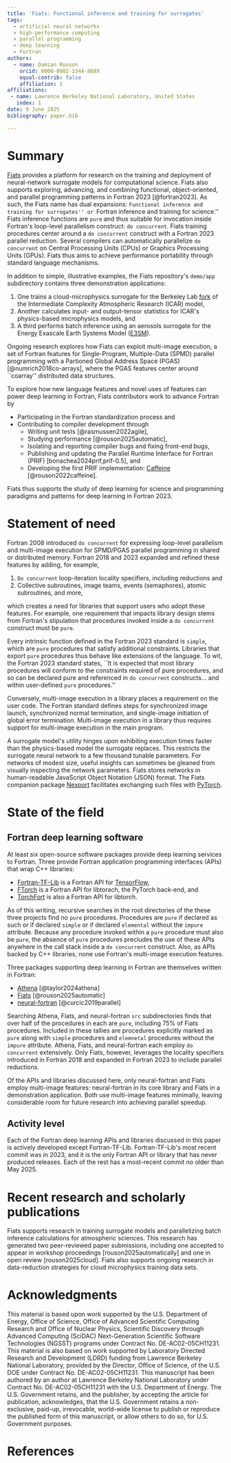 ```yaml
---
title: 'Fiats: Functional inference and training for surrogates'
tags:
  - artificial neural networks
  - high-performance computing
  - parallel programming
  - deep learning
  - Fortran
authors:
  - name: Damian Rouson
    orcid: 0000-0002-2344-868X
    equal-contrib: false
    affiliation: 1
affiliations:
 - name: Lawrence Berkeley National Laboratory, United States
   index: 1
date: 9 June 2025
bibliography: paper.bib

---
```


# Summary
[Fiats](https://go.lbl.gov/fiats) provides a platform for research on the training and deployment of neural-network surrogate models for computational science.
Fiats also supports exploring, advancing, and combining functional, object-oriented, and parallel programming patterns in Fortran 2023 [@fortran2023].
As such, the Fiats name has dual expansions: ``Functional inference and training for surrogates'' or ``Fortran inference and training for science.''
Fiats inference functions are `pure` and thus suitable for invocation inside Fortran's loop-level parallelism construct: `do concurrent`. 
Fiats training procedures center around a `do concurrent` construct with a Fortran 2023 parallel reduction.
Several compilers can automatically parallelize `do concurrent` on Central Processing Units (CPUs) or Graphics Processing Units (GPUs).
Fiats thus aims to achieve performance portability through standard language mechanisms.

In addition to simple, illustrative examples, the Fiats repository's `demo/app` subdirectory contains three demonstration applications:

1. One trains a cloud-microphysics surrogate for the Berkeley Lab [fork](https://go.lbl.gov/icar) of the Intermediate Complexity Atmospheric Research (ICAR) model,
2. Another calculates input- and output-tensor statistics for ICAR's physics-based microphysics models, and
3. A third performs batch inference using an aerosols surrogate for the Energy Exascale Earth Systems Model ([E3SM](https://e3sm.org)).

Ongoing research explores how Fiats can exploit multi-image execution, a set of Fortran features for Single-Program, Multiple-Data (SPMD) parallel programming with a Partioned Global Address Space (PGAS) [@numrich2018co-arrays], where the PGAS features center around ``coarray'' distributed data structures.

To explore how new language features and novel uses of features can power deep learning in Fortran, Fiats contributors work to advance Fortran by

* Participating in the Fortran standardization process and
* Contributing to compiler development through 
  - Writing unit tests [@rasmussen2022agile],
  - Studying performance [@rouson2025automatic],
  - Isolating and reporting compiler bugs and fixing front-end bugs,
  - Publishing and updating the Parallel Runtime Interface for Fortran (PRIF) [bonachea2024prif,prif-0.5], and
  - Developing the first PRIF implementation: [Caffeine](https://go.lbl.gov/caffeine) [@rouson2022caffeine].

Fiats thus supports the study of deep learning for science and programming paradigms and patterns for deep learning in Fortran 2023.

# Statement of need
Fortran 2008 introduced `do concurrent` for expressing loop-level parallelism and multi-image execution for SPMD/PGAS parallel programming in shared or distributed memory.
Fortran 2018 and 2023 expanded and refined these features by adding, for example,

1. `Do concurrent` loop-iteration locality specifiers, including reductions and
2. Collective subroutines, image teams, events (semaphores), atomic subroutines, and more,

which creates a need for libraries that support users who adopt these features.
For example, one requirement that impacts library design stems from Fortran's stipulation that procedures invoked inside a `do concurrent` construct must be `pure`. 

Every intrinsic function defined in the Fortran 2023 standard is `simple`, which are `pure` procedures that satisfy additional constraints.
Libraries that export `pure` procedures thus behave like extensions of the language.
To wit, the Fortran 2023 standard states, ``It is expected that most library procedures will conform to the constraints required of pure procedures, and so can be declared pure and referenced in `do concurrent` constructs... and within user-defined `pure` procedures.''

Conversely, multi-image execution in a library places a requirement on the user code.
The Fortran standard defines steps for synchronized image launch, synchronized normal termination, and single-image initiation of global error termination.
Multi-image execution in a library thus requires support for multi-image execution in the main program.

A surrogate model's utility hinges upon exhibiting execution times faster than the physics-based model the surrogate replaces.
This restricts the surrogate neural network to a few thousand tunable parameters.
For networks of modest size, useful insights can sometimes be gleaned from visually inspecting the network parameters.
Fiats stores networks in human-readable JavaScript Object Notation (JSON) format.
The Fiats companion package [Nexport](https://go.lbl.gov/nexport) facilitates exchanging such files with [PyTorch](https://pytorch.org).
 
# State of the field
## Fortran deep learning software
At least six open-source software packages provide deep learning services to Fortran.
Three provide Fortran application programming interfaces (APIs) that wrap C++ libraries:

* [Fortran-TF-Lib](https://github.com/Cambridge-ICCS/fortran-tf-lib) is a Fortran API for [TensorFlow](https://tensorflow.org),
* [FTorch](https://github.com/Cambridge-ICCS/FTorch) is a Fortran API for libtorach, the PyTorch back-end, and
* [TorchFort](https://github.com/NVIDIA/TorchFort) is also a Fortran API for libtorch.

As of this writing, recursive searches in the root directories of the these three projects find no `pure` procedures.
Procedures are `pure` if declared as such or if declared `simple` or if declared `elemental` without the `impure` attribute.
Because any procedure invoked within a `pure` procedure must also be `pure`, the absence of `pure` procedures precludes the use of these APIs anywhere in the call stack inside a `do concurrent` construct.
Also, as APIs backed by C++ libraries, none use Fortran's multi-image execution features.

Three packages supporting deep learning in Fortran are themselves written in Fortran:

* [Athena](https://github.com/nedtaylor/athena) [@taylor2024athena]
* [Fiats](https://go.lbl.gov/fiats) [@rouson2025automatic]
* [neural-fortran](https://github.com/) [@curcic2019parallel]

Searching Athena, Fiats, and neural-fortran `src` subdirectories finds that over half of the procedures in each are `pure`, including 75\% of Fiats procedures.
Included in these tallies are procedures explicitly marked as `pure` along with `simple` procedures and `elemnetal` procedures without the `impure` attribute.
Athena, Fiats, and neural-fortran each employ `do concurrent` extensively.
Only Fiats, however, leverages the locality specifiers introduced in Fortran 2018 and expanded in Fortran 2023 to include parallel reductions.

Of the APIs and libraries discussed here, only neural-fortran and Fiats employ multi-image features: neural-fortran in its core library and Fiats in a demonstration application.
Both use multi-image features minimally, leaving considerable room for future research into achieving parallel speedup.

## Activity level
Each of the Fortran deep learning APIs and libraries discussed in this paper is actively developed except Fortran-TF-Lib.
Fortran-TF-Lib's most recent commit was in 2023, and it is the only Fortran API or library that has never produced releases.
Each of the rest has a most-recent commit no older than May 2025.

# Recent research and scholarly publications
Fiats supports research in training surrogate models and parallelizing batch inference calculations for atmospheric sciences.
This research has generated two peer-reviewed paper submissions, including one accepted to appear in workshop proceedings [rouson2025automatically] and one in open review [rouson2025cloud].
Fiats also supports ongoing research in data-reduction strategies for cloud microphysics training data sets.

# Acknowledgments
This material is based upon work supported by the U.S. Department of Energy, Office of Science, Office of Advanced Scientific Computing Research and Office of Nuclear Physics, Scientific Discovery through Advanced Computing (SciDAC)  Next-Generation Scientific Software Technologies (NGSST) programs under Contract No. DE-AC02-05CH11231.
This material is also based on work supported by Laboratory Directed Research and Development (LDRD) funding from Lawrence Berkeley National Laboratory, provided by the Director, Office of Science, of the U.S. DOE under Contract No. DE-AC02-05CH11231.
This manuscript has been authored by an author at Lawrence Berkeley National Laboratory under Contract No. DE-AC02-05CH11231 with the U.S. Department of Energy.
The U.S. Government retains, and the publisher, by accepting the article for publication, acknowledges, that the U.S. Government retains a non-exclusive, paid-up, irrevocable, world-wide license to publish or reproduce the published form of this manuscript, or allow others to do so, for U.S. Government purposes.

# References
